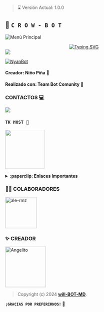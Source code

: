 > ⌛ Versión Actual: 1.0.0

## 💛 **`C R O W - B O T`**

![Menú Principal](https://telegra.ph/file/b346b44893d4613a72f98.jpg)


<div align="center">
<a href="https://git.io/typing-svg"><img src="https://readme-typing-svg.demolab.com?font=Oswald&weight=300&size=37&duration=3000&pause=100&color=000000&background=601D6E00&center=true&vCenter=true&repeat=true&random=FALSO&width=660&height=90&lines=will-BOT-MD+lanzó;Nueva+versión+Crow Bot - 1.0.0;BY:Niño Piña+y+will-BOT-MD" alt="Typing SVG"/></a>
</div>

<a href="https://www.atom.bio/crowbot-md/">
<img src="https://img.shields.io/badge/GataBot_Accounts-000000%7D?style=for-the-badge&logo=biolink&logoColor=white">
</a>


<a href="#"><img title="NyanBot" src="https://img.shields.io/badge/🐦‍🔥𝕮𝖗𝖔𝖜𝕭𝖔𝖙💛 | 𝐍𝐢ñ𝐨 𝐏𝐢ñ𝐚💛 | 𝐁𝐫𝐚𝐰𝐥 𝐒𝐭𝐚𝐫𝐬💛-black?colorA=%23ff0000&colorB=%23000000&style=for-the-badge"></a>
</p>

#### Creador: Niño Piña 🫅
#### Realizado con: Team Bot Comunity 💛

### CONTACTOS 💻
<p>



<a href="https://api.whatsapp.com/send/?phone=+50557865603&text=Hola 👋 soporte de Crow Bot &type=phone_number&app_absent=0" target="blank"><img src="https://img.shields.io/badge/Whatsapp-30302f?style=flat&logo=whatsapp" /></a>
 

### **`TK HOST 📲`**
<a href="https://dash.tk-joanhost.com"><img src="https://i.ibb.co/pr8TnWJ/SAVE-20240915-183758.jpg" height="125px"></a>

<details>
 <summary><b>:paperclip: Enlaces Importantes</b></summary>

- **Dashboard:** [`Aquí`](https://dash.tk-joanhost.com)
- **Panel:** [`Aquí`](https://panel.tk-joanhost.com)
- **Canal de WhatsApp:** [`Aquí`](https://whatsapp.com/channel/0029VaoZXbk6RGJNYQVP8r27)
- **Usa mi código de referencia:** [zIv7rypx]

</details>


### 🐦‍🔥 COLABORADORES

<a href="https://github.com/ianalejandrook15x"><img src="https://github.com/ianalejandrook15x.png" width="100" height="100" alt="ale-rmz"/></a>

### ✨ CREADOR 
<a
href="https://github.com/will-BOT-MD"><img src="https://github.com/will-BOT-MD.png" width="130" height="130" alt="Angelito"/></a>

> Copyright (c) 2024 **[will-BOT-MD](https://chat.whatsapp.com/EDpXxKq24XJ7QsSDPP6w0a)**.

**`¡GRACIAS POR PREFERIRNOS!` 🍟**